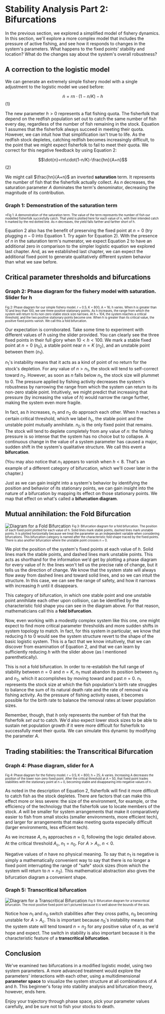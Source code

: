 # Stability Analysis Part 2: Bifurcations

In the previous section, we explored a simplified model of fishery dynamics. In this section, we'll explore a more complex model that includes the pressure of active fishing, and see how it responds to changes in the system's parameters. What happens to the fixed points' stability and location? What do the changes say about the system's overall robustness?

## A correction to the logistic model

We can generate an extremely simple fishery model with a single adjustment to the logistic model we used before:

$$\dot{n}=rn\cdot(1-n/K)-h$$ (1)

The new parameter $h>0$ represents a flat fishing quota. The fisherfolk that depend on the redfish population set out to catch the same number of fish every day, regardless of the number of fish remaining in the stock. Equation 1 assumes that the fisherfolk always succeed in meeting their quota. However, we can intuit how that simplification isn't true to life. As the redfish stock depletes, catching redfish becomes increasingly difficult, to the point that we might expect fisherfolk to fail to meet their quota. We correct for this negative feedback by using Equation 2:

$$\dot{n}=rn\cdot(1-n/K)-\frac{hn}{A+n}$$ (2)

We might call $\frac{hn}{A+n}$ an inverted **saturation** term. It represents the number of fish that the fisherfolk actually collect. As $n$ decreases, the saturation parameter $A$ dominates the term's denominator, decreasing the magnitude of its contribution.

### Graph 1: Demonstration of the saturation term
<sub><sup>*Fig 1: A demonstration of the saturation term. The value of the term represents the number of fish our modelled fisherfolk succesfully catch. That yield is plotted here for each value of n, with their intended catch h marked by the red dotted line. As n decreases, the yield falls farther and farther short of h.</sub></sup>

Equation 2 also has the benefit of preserving the fixed point at $n=0$ (try plugging $n-0$ into Equation 1. Try again for Equation 2). With the presence of $n$ in the saturation term's numerator, we expect Equation 2 to have an additional zero in comparison to the simpler logistic equation we explored last chapter. And, as we established last chapter, we can expect the additional fixed point to generate qualitatively different system behavior than what we saw before.

## Critical parameter thresholds and bifurcations

### Graph 2: Phase diagram for the fishery model with saturation. Slider for h
<sub><sup>Fig 2: Phase diagram for our simple fishery model. r = 0.5; K = 800; A = 16; h varies. When h is greater than 10 and less than 100, we see three positive stationary points. As h increases, the range from which the system will return to its non-zero stable stock size narrows. At h = 104, the system reaches a critical threshold, and the two positive stationary points become one. When h is greater than its critical value, the positive fixed points vanish. We call this a fold bifurcation.</sup></sub>

Our expectation is corroborated. Take some time to experiment with different values of $h$ using the slider provided. You can clearly see the three fixed points in their full glory when $10<h<100$. We mark a stable fixed point at $n=0$ ($n_{0}$), a stable point near $n=K$ ($n_{2}$), and an unstable point between them ($n_{1}$). 

$n_{1}$'s instability means that it acts as a kind of point of no return for the stock's depletion. For any value of $n>n_{1}$, the stock will tend to self-correct toward $n_{2}$. However, as soon as $n$ falls below $n_{1}$, the stock size will plummet to $0$. The pressure applied by fishing activity decreases the system's robustness by narrowing the range from which the system can return to its non-zero stable point. Intuitively, we might predict that increasing that pressure (by increasing the value of $h$) would narrow the range further, making the system even more fragile.

In fact, as $h$ increases, $n_{1}$ and $n_{2}$ do approach each other. When $h$ reaches a certain critical threshold, which we label $h_{c}$, the stable point and the unstable point mutually annihilate. $n_{0}$ is the only fixed point that remains. The stock will tend to deplete completely from any value of $n$: the fishing pressure is so intense that the system has no choice but to collapse. A continuous change in the value of a system parameter has caused a major, sudden shift in the system's qualitative structure. We call this event a **bifurcation**.

(You may also notice that $n_{1}$ appears to vanish when $h<8$. That's an example of a different category of bifurcation, which we'll cover later in the chapter.)

Just as we can gain insight into a system's behavior by identifying the position and behavior of its stationary points, we can gain insight into the nature of a bifurcation by mapping its effect on those stationary points. We map that effect on what's called a **bifurcation diagram**.

## Mutual annihilation: the Fold Bifurcation

![Diagram for a Fold Bifurcation](fold_bifurcation.png)
<sub><sup>Fig 3: Bifurcation diagram for a fold bifurcation. The position of each fixed point plotted for each value of h. Solid lines mark stable points, dashed lines mark unstable points. h is plotted horizontally because we treat the parameter as an independent variable when considering bifurcations. This bifurcation category is named after the characteristic fold shape traced by the fixed points. There is also another bifurcation where the unstable point crosses n = 0.</sup></sub>

We plot the position of the system's fixed points at each value of $h$. Solid lines mark the stable points, and dashed lines mark unstable points. This acts as shorthand for the information we'd get by plotting a phase diagram for every value of $h$: the lines won't tell us the precise rate of change, but it tells us the direction of change. We know that the system state will always flow away from dashed lines and toward solid lines, and so we can intuit the structure. In this case, we can see the range of safety, and how it narrows with increasing $h$ until it disappears.

This category of bifurcation, in which one stable point and one unstable point annihilate each other upon collision, can be identified by the characteristic fold shape you can see in the diagram above. For that reason, mathematicians call this a **fold bifurcation**.

Now, even working with a modestly complex system like this one, one might expect to find more critical parameter thresholds and more sudden shifts in system topology to match. In fact, for this system in particular, we know that reducing $h$ to $0$ would see the system structure revert to the shape of the basic logistic system. This is a fact that we know intuitively, that we can discover from examination of Equation 2, and that we can learn by sufficiently reducing $h$ with the slider above (as I mentioned parenthetically).

This is not a fold bifurcation. In order to re-establish the full range of stability between $n=0$ and $n=K$, $n_{1}$ must abandon its position between $n_{0}$ and $n_{2}$, which it accomplishes by moving toward and past $n=0$. $n_{1}$ represents the stock size at which the fish population's birth rate struggles to balance the sum of its natural death rate and the rate of removal via fishing activity. As the pressure of fishing activity eases, it becomes possible for the birth rate to balance the removal rates at lower population sizes. 

Remember, though, that $h$ only represents the number of fish that the fisherfolk *set out* to catch. We'd also expect lower stock sizes to be able to sustain net population growth if it were more difficult for fisherfolk to successfully meet their quota. We can simulate this dynamic by modifying the parameter $A$.

## Trading stabilities: the Transcritical Bifurcation

### Graph 4: Phase diagram, slider for A
<sub><sup>Fig 4: Phase diagram for the fishery model. r = 0.5; K = 800; h = 25; A varies. Increasing A decreases the position of the lower non-zero fixed point. After the critical threshold at A = 50, that fixed point trades stabilities with the stationary point at n = 0, becoming stable and disappearing into negative values of n.</sup></sub>

As noted in the description of Equation 2, fisherfolk will find it more difficult to catch fish as the stock depletes. There are factors that can make this effect more or less severe: the size of the environment, for example, or the efficiency of the technology that the fisherfolk use to locate members of the stock. $A$ will be smaller for system arrangements that make it comparatively easier to fish from small stocks (smaller environments, more efficient tech), and larger for arrangements that make meeting quota especially difficult (larger environments, less efficient tech). 

As we increase $A$, $n_{1}$ approaches $n=0$, following the logic detailed above. At the critical threshold $A_{c}$, $n_{1}=n_{0}$. For $A>A_{c}$, $n<0$.

Negative values of $n$ have no physical meaning. To say that $n_{1}$ is negative is simply a mathematically convenient way to say that there is no longer a fixed point interrupting the range of "safe" stock sizes (from which the system will return to $n=n_{2}$). This mathematical abstraction also gives the bifurcation diagram a convenient shape.

### Graph 5: Transcritical bifurcation
![Diagram for a Transcritical Bifurcation](tc_bifurcation.png)
<sub><sup>Fig 5: Bifurcation diagram for a transcritical bifurcation. The most positive fixed point isn't pictured because it is well above the bounds of the axis.</sup></sub>

Notice how $n_{1}$ and $n_{0}$ switch stabilities after they cross paths, $n_{0}$ becoming unstable for $A>A_{c}$. This is important because $n_{0}$'s instability means that the system state will tend toward $n=n_{2}$ for any positive value of $n$, as we'd hope and expect. The switch in stability is also important because it is the characteristic feature of a **transcritical bifurcation**.

## Conclusion

We've examined two bifurcations in a modified logistic model, using two system parameters. A more advanced treatment would explore the parameters' interactions with each other, using a multidimensional **parameter space** to visualize the system structure at all combinations of $A$ and $h$. This beginner's foray into stability analysis and bifurcation theory, however, ends here. 

Enjoy your trajectory through phase space, pick your parameter values carefully, and be sure not to fish your stocks to death.